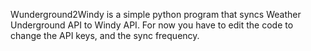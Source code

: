 Wunderground2Windy is a simple python program that syncs Weather Underground API to Windy API.
For now you have to edit the code to change the API keys, and the sync frequency.
